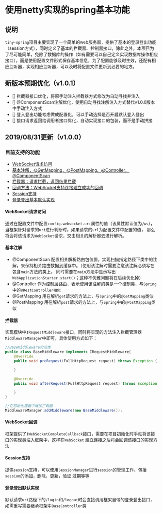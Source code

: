 # 使用netty实现的spring基本功能
## 说明
`tiny-spring`项目主要实现了一个简单的web服务器，提供了基本的登录登出功能（session方式），同时定义了基本的拦截器、控制器接口，除此之外，本项目为了尽可能简单，免除了数据库的操作（如有需要可以自己定义实现数据库操作相应接口），而是使用配置文件形式保存基本信息，为了配置能够及时生效，还配有相应监听器，实现相应监听器，可以及时将配置文件更新到必要的地方。
## 新版本预期优化（v1.0.1）
- [] 拦截器接口优化，将原手动注入拦截器方式修改为自动寻找并注入
- [] @ComponentScan注解优化，使用自动寻找注解注入方式替代v1.0.0版本中手动注入方式
- [] 登入登出功能考虑做成配置化，可以手动选择是否开启默认登入登出
- [] 接口请求返回给调用者接口优化，自动实现接口的包装，而不是手动拼接
## 2019/08/31更新（v1.0.0）
### 目前支持的功能
* [WebSocket请求访问](#websocket请求访问)
* [基本注解，@GetMapping、@PostMapping、@Controller、@ComponentScan](#基本注解)
* [拦截器：请求拦截，返回结果拦截](#拦截器)
* [回调方法：WebSocket支持连接建立成功的回调](#websocket回调)
* [Session支持](session支持)
* [登录登出基本默认实现](#登录登出默认实现)
#### WebSocket请求访问
通过在配置文件中配置`config.websocket.uri`属性的值（该属性默认值为`/ws`），当框架针对请求的`uri`进行判断时，如果请求的`url`为配置文件中配置的值，
那么将会将该请求为`WebSocket`请求，交由相关的解析器去进行解析。
#### 基本注解
* @ComponentScan
配置相关解析路由包位置，实现扫描指定路径下类中的注解，来保持相关路由数据到缓存中。（使用该注解时需要注意该注解必须写在包含`main`方法的类上，
同时需要在`main`方法中显示写出`WebApplicationStarter.start()`；这种不优雅问题将在后续优化掉）
* @Controller
作为控制层路由，表示使用该注解的类是一个控制类，与`Spring`中的`@RestController相似`
* @GetMapping
用在解析`get`请求的方法上，与`Spring`中的`@GetMapping`类似
* @PostMapping
用在解析`post`请求的方法上，与`Spring`中的`@PostMapping`类似
#### 拦截器
实现模块中`IRequestMiddleware`接口，同时将实现的方法注入拦截管理器`MiddlewareManager`中即可，具体使用方式如下：
```java
//BaseMiddleware实现类
public class BaseMiddleware implements IRequestMiddleware{
    @Override
    public void preRequest(FullHttpRequest request) throws Exception {
    
    }
    
    @Override
    public void afterRequest(FullHttpRequest request) throws Exception {

    }
}
```
```java
//在初始化容器中增加拦截器
MiddlewareManager.addMiddleware(new BaseMiddleware());
```
#### WebSocket回调
框架提供了`IWebSocketCompleteCallback`接口，需要在项目初始化时手动将该接口的实现类注入框架中，这样在`WebSocket`
建立连接之后将会回调该接口的实现方法
#### Session支持
提供`session`支持，可以使用`SessionManager`进行`session`的管理工作，包括`session`的添加，删除，更新，验证
过期等等
#### 登录登出默认实现
默认请求`uri`路径下的`/login`和`/logout`时会直接调用框架自带的登录登出接口，如需重写需要继承框架中`BaseController`类